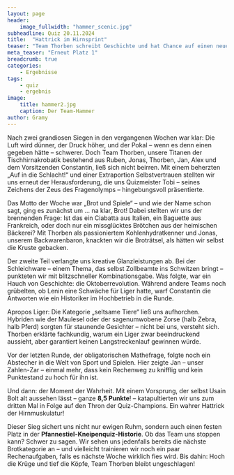 ```yaml
---
layout: page
header:
    image_fullwidth: "hammer_scenic.jpg"
subheadline: Quiz 20.11.2024
title:  "Hattrick im Hirnsprint"
teaser: "Team Thorben schreibt Geschichte und hat Chance auf einen neuen Rekord!"
meta_teaser: "Erneut Platz 1"
breadcrumb: true
categories:
    - Ergebnisse
tags:
    - quiz
    - ergebnis
image:
    title: hammer2.jpg
    caption: Der Team-Hammer
author: Gramy
---
```


Nach zwei grandiosen Siegen in den vergangenen Wochen war klar: Die Luft wird dünner, der Druck höher, und der Pokal – wenn es denn einen gegeben hätte – schwerer.
Doch Team Thorben, unsere Titanen der Tischhirnakrobatik bestehend aus Ruben, Jonas, Thorben, Jan, Alex und dem Vorsitzenden Constantin, ließ sich nicht beirren.
Mit einem beherzten „Auf in die Schlacht!“ und einer Extraportion Selbstvertrauen stellten wir uns erneut der Herausforderung, die uns Quizmeister Tobi – seines Zeichens der Zeus des Fragenolymps – hingebungsvoll präsentierte.

Das Motto der Woche war „Brot und Spiele“ – und wie der Name schon sagt, ging es zunächst um … na klar, Brot! 
Dabei stellten wir uns der brennenden Frage: Ist das ein Ciabatta aus Italien, ein Baguette aus Frankreich, oder doch nur ein missglücktes Brötchen aus der heimischen Bäckerei? 
Mit Thorben als passioniertem Kohlenhydratkenner und Jonas, unserem Backwarenbaron, knackten wir die Broträtsel, als hätten wir selbst die Kruste gebacken. 

Der zweite Teil verlangte uns kreative Glanzleistungen ab.
Bei der Schleichware – einem Thema, das selbst Zollbeamte ins Schwitzen bringt – punkteten wir mit blitzschneller Kombinationsgabe.
Was folgte, war ein Hauch von Geschichte: die Oktoberrevolution.
Während andere Teams noch grübelten, ob Lenin eine Schwäche für Liger hatte, warf Constantin die Antworten wie ein Historiker im Hochbetrieb in die Runde.

Apropos Liger: Die Kategorie „seltsame Tiere“ ließ uns aufhorchen.
Hybriden wie der Maulesel oder der sagenumwobene Zorse (halb Zebra, halb Pferd) sorgten für staunende Gesichter – nicht bei uns, versteht sich.
Thorben erklärte fachkundig, warum ein Liger zwar beeindruckend aussieht, aber garantiert keinen Langstreckenlauf gewinnen würde.

Vor der letzten Runde, der obligatorischen Mathefrage, folgte noch ein Abstecher in die Welt von Sport und Spielen.
Hier zeigte Jan – unser Zahlen-Zar – einmal mehr, dass kein Rechenweg zu knifflig und kein Punktestand zu hoch für ihn ist.

Und dann: der Moment der Wahrheit.
Mit einem Vorsprung, der selbst Usain Bolt alt aussehen lässt – ganze **8,5 Punkte**! – katapultierten wir uns zum dritten Mal in Folge auf den Thron der Quiz-Champions.
Ein wahrer Hattrick der Hirnmuskulatur!

Dieser Sieg sichert uns nicht nur ewigen Ruhm, sondern auch einen festen Platz in der **Pfannestiel-Kneipenquiz-Historie**.
Ob das Team uns stoppen kann? 
Schwer zu sagen.
Wir sehen uns jedenfalls bereits die nächste Brotkategorie an – und vielleicht trainieren wir noch ein paar Rechenaufgaben, falls es nächste Woche wirklich fies wird.
Bis dahin: Hoch die Krüge und tief die Köpfe, Team Thorben bleibt ungeschlagen!